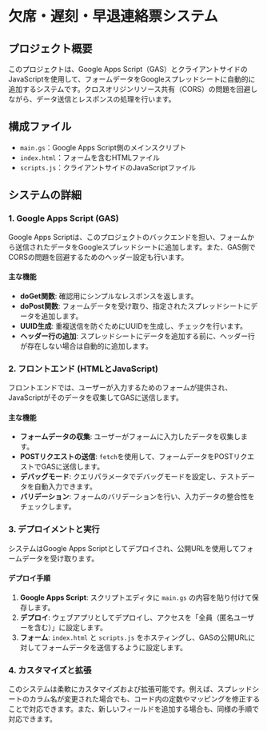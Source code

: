 # 欠席・遅刻・早退連絡票システム

## プロジェクト概要

このプロジェクトは、Google Apps Script（GAS）とクライアントサイドのJavaScriptを使用して、フォームデータをGoogleスプレッドシートに自動的に追加するシステムです。クロスオリジンリソース共有（CORS）の問題を回避しながら、データ送信とレスポンスの処理を行います。

## 構成ファイル

- `main.gs`：Google Apps Script側のメインスクリプト
- `index.html`：フォームを含むHTMLファイル
- `scripts.js`：クライアントサイドのJavaScriptファイル

## システムの詳細

### 1. Google Apps Script (GAS)

Google Apps Scriptは、このプロジェクトのバックエンドを担い、フォームから送信されたデータをGoogleスプレッドシートに追加します。また、GAS側でCORSの問題を回避するためのヘッダー設定も行います。

#### 主な機能
- **doGet関数**: 確認用にシンプルなレスポンスを返します。
- **doPost関数**: フォームデータを受け取り、指定されたスプレッドシートにデータを追加します。
- **UUID生成**: 重複送信を防ぐためにUUIDを生成し、チェックを行います。
- **ヘッダー行の追加**: スプレッドシートにデータを追加する前に、ヘッダー行が存在しない場合は自動的に追加します。

### 2. フロントエンド (HTMLとJavaScript)

フロントエンドでは、ユーザーが入力するためのフォームが提供され、JavaScriptがそのデータを収集してGASに送信します。

#### 主な機能
- **フォームデータの収集**: ユーザーがフォームに入力したデータを収集します。
- **POSTリクエストの送信**: `fetch`を使用して、フォームデータをPOSTリクエストでGASに送信します。
- **デバッグモード**: クエリパラメータでデバッグモードを設定し、テストデータを自動入力できます。
- **バリデーション**: フォームのバリデーションを行い、入力データの整合性をチェックします。

### 3. デプロイメントと実行

システムはGoogle Apps Scriptとしてデプロイされ、公開URLを使用してフォームデータを受け取ります。

#### デプロイ手順
1. **Google Apps Script**: スクリプトエディタに `main.gs` の内容を貼り付けて保存します。
2. **デプロイ**: ウェブアプリとしてデプロイし、アクセスを「全員（匿名ユーザーを含む）」に設定します。
3. **フォーム**: `index.html` と `scripts.js` をホスティングし、GASの公開URLに対してフォームデータを送信するように設定します。

### 4. カスタマイズと拡張

このシステムは柔軟にカスタマイズおよび拡張可能です。例えば、スプレッドシートのカラム名が変更された場合でも、コード内の定数やマッピングを修正することで対応できます。また、新しいフィールドを追加する場合も、同様の手順で対応できます。
